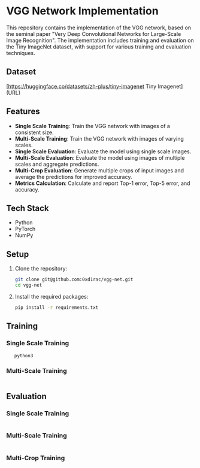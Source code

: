 # VGG Network Implementation

This repository contains the implementation of the VGG network, based on the seminal paper "Very Deep Convolutional Networks for Large-Scale Image Recognition". The implementation includes training and evaluation on the Tiny ImageNet dataset, with support for various training and evaluation techniques.

## Dataset
[https://huggingface.co/datasets/zh-plus/tiny-imagenet Tiny Imagenet] (URL)

## Features
- **Single Scale Training**: Train the VGG network with images of a consistent size.
- **Multi-Scale Training**: Train the VGG network with images of varying scales.
- **Single Scale Evaluation**: Evaluate the model using single scale images.
- **Multi-Scale Evaluation**: Evaluate the model using images of multiple scales and aggregate predictions.
- **Multi-Crop Evaluation**: Generate multiple crops of input images and average the predictions for improved accuracy.
- **Metrics Calculation**: Calculate and report Top-1 error, Top-5 error, and accuracy.

## Tech Stack
- Python
- PyTorch
- NumPy

## Setup
1. Clone the repository:
   ```bash
   git clone git@github.com:0xd1rac/vgg-net.git
   cd vgg-net
   ```

2. Install the required packages:
     ```bash
     pip install -r requirements.txt
      ```
## Training 
### Single Scale Training
   ```bash
      python3 

   ```

### Multi-Scale Training 
   ```bash

   ```

## Evaluation
### Single Scale Training 
   ```bash

   ```

### Multi-Scale Training
   ```bash

   ```

### Multi-Crop Training
   ```bash

   ```


